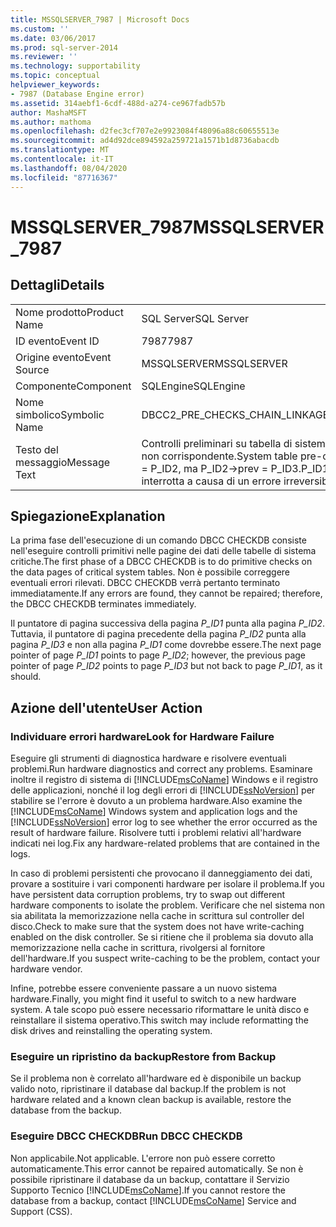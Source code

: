```yaml
---
title: MSSQLSERVER_7987 | Microsoft Docs
ms.custom: ''
ms.date: 03/06/2017
ms.prod: sql-server-2014
ms.reviewer: ''
ms.technology: supportability
ms.topic: conceptual
helpviewer_keywords:
- 7987 (Database Engine error)
ms.assetid: 314aebf1-6cdf-488d-a274-ce967fadb57b
author: MashaMSFT
ms.author: mathoma
ms.openlocfilehash: d2fec3cf707e2e9923084f48096a88c60655513e
ms.sourcegitcommit: ad4d92dce894592a259721a1571b1d8736abacdb
ms.translationtype: MT
ms.contentlocale: it-IT
ms.lasthandoff: 08/04/2020
ms.locfileid: "87716367"
---
```

# <a name="mssqlserver_7987"></a><span data-ttu-id="222fc-102">MSSQLSERVER_7987</span><span class="sxs-lookup"><span data-stu-id="222fc-102">MSSQLSERVER_7987</span></span>
    
## <a name="details"></a><span data-ttu-id="222fc-103">Dettagli</span><span class="sxs-lookup"><span data-stu-id="222fc-103">Details</span></span>  
  
|||  
|-|-|  
|<span data-ttu-id="222fc-104">Nome prodotto</span><span class="sxs-lookup"><span data-stu-id="222fc-104">Product Name</span></span>|<span data-ttu-id="222fc-105">SQL Server</span><span class="sxs-lookup"><span data-stu-id="222fc-105">SQL Server</span></span>|  
|<span data-ttu-id="222fc-106">ID evento</span><span class="sxs-lookup"><span data-stu-id="222fc-106">Event ID</span></span>|<span data-ttu-id="222fc-107">7987</span><span class="sxs-lookup"><span data-stu-id="222fc-107">7987</span></span>|  
|<span data-ttu-id="222fc-108">Origine evento</span><span class="sxs-lookup"><span data-stu-id="222fc-108">Event Source</span></span>|<span data-ttu-id="222fc-109">MSSQLSERVER</span><span class="sxs-lookup"><span data-stu-id="222fc-109">MSSQLSERVER</span></span>|  
|<span data-ttu-id="222fc-110">Componente</span><span class="sxs-lookup"><span data-stu-id="222fc-110">Component</span></span>|<span data-ttu-id="222fc-111">SQLEngine</span><span class="sxs-lookup"><span data-stu-id="222fc-111">SQLEngine</span></span>|  
|<span data-ttu-id="222fc-112">Nome simbolico</span><span class="sxs-lookup"><span data-stu-id="222fc-112">Symbolic Name</span></span>|<span data-ttu-id="222fc-113">DBCC2_PRE_CHECKS_CHAIN_LINKAGE_MISMATCH</span><span class="sxs-lookup"><span data-stu-id="222fc-113">DBCC2_PRE_CHECKS_CHAIN_LINKAGE_MISMATCH</span></span>|  
|<span data-ttu-id="222fc-114">Testo del messaggio</span><span class="sxs-lookup"><span data-stu-id="222fc-114">Message Text</span></span>|<span data-ttu-id="222fc-115">Controlli preliminari su tabella di sistema: per l'ID di oggetto O_ID è definito un collegamento a catena non corrispondente.</span><span class="sxs-lookup"><span data-stu-id="222fc-115">System table pre-checks: Object ID O_ID has chain linkage mismatch.</span></span> <span data-ttu-id="222fc-116">P_ID1->next = P_ID2, ma P_ID2->prev = P_ID3.</span><span class="sxs-lookup"><span data-stu-id="222fc-116">P_ID1->next = P_ID2, but P_ID2->prev = P_ID3.</span></span> <span data-ttu-id="222fc-117">Istruzione di controllo interrotta a causa di un errore irreversibile.</span><span class="sxs-lookup"><span data-stu-id="222fc-117">Check statement terminated because of an irreparable error.</span></span>|  
  
## <a name="explanation"></a><span data-ttu-id="222fc-118">Spiegazione</span><span class="sxs-lookup"><span data-stu-id="222fc-118">Explanation</span></span>  
 <span data-ttu-id="222fc-119">La prima fase dell'esecuzione di un comando DBCC CHECKDB consiste nell'eseguire controlli primitivi nelle pagine dei dati delle tabelle di sistema critiche.</span><span class="sxs-lookup"><span data-stu-id="222fc-119">The first phase of a DBCC CHECKDB is to do primitive checks on the data pages of critical system tables.</span></span> <span data-ttu-id="222fc-120">Non è possibile correggere eventuali errori rilevati. DBCC CHECKDB verrà pertanto terminato immediatamente.</span><span class="sxs-lookup"><span data-stu-id="222fc-120">If any errors are found, they cannot be repaired; therefore, the DBCC CHECKDB terminates immediately.</span></span>  
  
 <span data-ttu-id="222fc-121">Il puntatore di pagina successiva della pagina *P_ID1* punta alla pagina *P_ID2*. Tuttavia, il puntatore di pagina precedente della pagina *P_ID2* punta alla pagina *P_ID3* e non alla pagina *P_ID1* come dovrebbe essere.</span><span class="sxs-lookup"><span data-stu-id="222fc-121">The next page pointer of page *P_ID1* points to page *P_ID2*; however, the previous page pointer of page *P_ID2* points to page *P_ID3* but not back to page *P_ID1*, as it should.</span></span>  
  
## <a name="user-action"></a><span data-ttu-id="222fc-122">Azione dell'utente</span><span class="sxs-lookup"><span data-stu-id="222fc-122">User Action</span></span>  
  
### <a name="look-for-hardware-failure"></a><span data-ttu-id="222fc-123">Individuare errori hardware</span><span class="sxs-lookup"><span data-stu-id="222fc-123">Look for Hardware Failure</span></span>  
 <span data-ttu-id="222fc-124">Eseguire gli strumenti di diagnostica hardware e risolvere eventuali problemi.</span><span class="sxs-lookup"><span data-stu-id="222fc-124">Run hardware diagnostics and correct any problems.</span></span> <span data-ttu-id="222fc-125">Esaminare inoltre il registro di sistema di [!INCLUDE[msCoName](../../includes/msconame-md.md)] Windows e il registro delle applicazioni, nonché il log degli errori di [!INCLUDE[ssNoVersion](../../includes/ssnoversion-md.md)] per stabilire se l'errore è dovuto a un problema hardware.</span><span class="sxs-lookup"><span data-stu-id="222fc-125">Also examine the [!INCLUDE[msCoName](../../includes/msconame-md.md)] Windows system and application logs and the [!INCLUDE[ssNoVersion](../../includes/ssnoversion-md.md)] error log to see whether the error occurred as the result of hardware failure.</span></span> <span data-ttu-id="222fc-126">Risolvere tutti i problemi relativi all'hardware indicati nei log.</span><span class="sxs-lookup"><span data-stu-id="222fc-126">Fix any hardware-related problems that are contained in the logs.</span></span>  
  
 <span data-ttu-id="222fc-127">In caso di problemi persistenti che provocano il danneggiamento dei dati, provare a sostituire i vari componenti hardware per isolare il problema.</span><span class="sxs-lookup"><span data-stu-id="222fc-127">If you have persistent data corruption problems, try to swap out different hardware components to isolate the problem.</span></span> <span data-ttu-id="222fc-128">Verificare che nel sistema non sia abilitata la memorizzazione nella cache in scrittura sul controller del disco.</span><span class="sxs-lookup"><span data-stu-id="222fc-128">Check to make sure that the system does not have write-caching enabled on the disk controller.</span></span> <span data-ttu-id="222fc-129">Se si ritiene che il problema sia dovuto alla memorizzazione nella cache in scrittura, rivolgersi al fornitore dell'hardware.</span><span class="sxs-lookup"><span data-stu-id="222fc-129">If you suspect write-caching to be the problem, contact your hardware vendor.</span></span>  
  
 <span data-ttu-id="222fc-130">Infine, potrebbe essere conveniente passare a un nuovo sistema hardware.</span><span class="sxs-lookup"><span data-stu-id="222fc-130">Finally, you might find it useful to switch to a new hardware system.</span></span> <span data-ttu-id="222fc-131">A tale scopo può essere necessario riformattare le unità disco e reinstallare il sistema operativo.</span><span class="sxs-lookup"><span data-stu-id="222fc-131">This switch may include reformatting the disk drives and reinstalling the operating system.</span></span>  
  
### <a name="restore-from-backup"></a><span data-ttu-id="222fc-132">Eseguire un ripristino da backup</span><span class="sxs-lookup"><span data-stu-id="222fc-132">Restore from Backup</span></span>  
 <span data-ttu-id="222fc-133">Se il problema non è correlato all'hardware ed è disponibile un backup valido noto, ripristinare il database dal backup.</span><span class="sxs-lookup"><span data-stu-id="222fc-133">If the problem is not hardware related and a known clean backup is available, restore the database from the backup.</span></span>  
  
### <a name="run-dbcc-checkdb"></a><span data-ttu-id="222fc-134">Eseguire DBCC CHECKDB</span><span class="sxs-lookup"><span data-stu-id="222fc-134">Run DBCC CHECKDB</span></span>  
 <span data-ttu-id="222fc-135">Non applicabile.</span><span class="sxs-lookup"><span data-stu-id="222fc-135">Not applicable.</span></span> <span data-ttu-id="222fc-136">L'errore non può essere corretto automaticamente.</span><span class="sxs-lookup"><span data-stu-id="222fc-136">This error cannot be repaired automatically.</span></span> <span data-ttu-id="222fc-137">Se non è possibile ripristinare il database da un backup, contattare il Servizio Supporto Tecnico [!INCLUDE[msCoName](../../includes/msconame-md.md)].</span><span class="sxs-lookup"><span data-stu-id="222fc-137">If you cannot restore the database from a backup, contact [!INCLUDE[msCoName](../../includes/msconame-md.md)] Service and Support (CSS).</span></span>  
  
  
